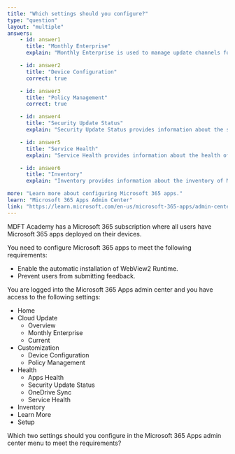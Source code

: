 ```yaml
---
title: "Which settings should you configure?"
type: "question"
layout: "multiple"
answers:
    - id: answer1
      title: "Monthly Enterprise"
      explain: "Monthly Enterprise is used to manage update channels for Microsoft 365 apps."

    - id: answer2
      title: "Device Configuration"
      correct: true

    - id: answer3
      title: "Policy Management"
      correct: true

    - id: answer4
      title: "Security Update Status"
      explain: "Security Update Status provides information about the security update status of Microsoft 365 apps."

    - id: answer5
      title: "Service Health"
      explain: "Service Health provides information about the health of Microsoft 365 services."

    - id: answer6
      title: "Inventory"
      explain: "Inventory provides information about the inventory of Microsoft 365 apps,"

more: "Learn more about configuring Microsoft 365 apps."
learn: "Microsoft 365 Apps Admin Center"
link: "https://learn.microsoft.com/en-us/microsoft-365-apps/admin-center/overview"
---
```

MDFT Academy has a Microsoft 365 subscription where all users have Microsoft 365 apps deployed on their devices.

You need to configure Microsoft 365 apps to meet the following requirements:

- Enable the automatic installation of WebView2 Runtime.
- Prevent users from submitting feedback.

You are logged into the Microsoft 365 Apps admin center and you have access to the following settings:

- Home
- Cloud Update
    - Overview
    - Monthly Enterprise
    - Current
- Customization
    - Device Configuration
    - Policy Management
- Health
    - Apps Health
    - Security Update Status
    - OneDrive Sync
    - Service Health
- Inventory
- Learn More
- Setup

Which two settings should you configure in the Microsoft 365 Apps admin center menu to meet the requirements?

